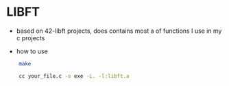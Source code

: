 # LIBFT

+ based on 42-libft projects, does contains most a of functions I use in my c projects

+ how to use
```bash
    make
```
```bash
    cc your_file.c -o exe -L. -l:libft.a
```

